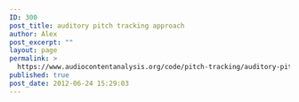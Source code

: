 ```yaml
---
ID: 300
post_title: auditory pitch tracking approach
author: Alex
post_excerpt: ""
layout: page
permalink: >
  https://www.audiocontentanalysis.org/code/pitch-tracking/auditory-pitch-tracking-approach/
published: true
post_date: 2012-06-24 15:29:03
---
```

<script src="https://gist-it.appspot.com/https://github.com/alexanderlerch/ACA-Code/blob/master/PitchTimeAuditory.m">
</script>